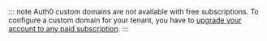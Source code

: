 ::: note
Auth0 custom domains are not available with free subscriptions. To configure a custom domain for your tenant, you have to [upgrade your account to any paid subscription](${manage_url}/#/tenant/billing/subscription).
:::
